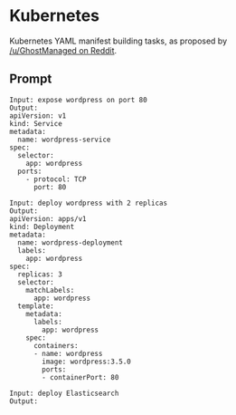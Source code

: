 # Kubernetes

Kubernetes YAML manifest building tasks, as proposed by [/u/GhostManaged on Reddit](https://www.reddit.com/r/MachineLearning/comments/hc4i4l/d_i_will_be_running_experiments_on_openais_gpt3/fvcx2p6/).

## Prompt

```
Input: expose wordpress on port 80
Output:
apiVersion: v1
kind: Service
metadata:
  name: wordpress-service
spec:
  selector:
    app: wordpress
  ports:
    - protocol: TCP
      port: 80

Input: deploy wordpress with 2 replicas
Output:
apiVersion: apps/v1
kind: Deployment
metadata:
  name: wordpress-deployment
  labels:
    app: wordpress
spec:
  replicas: 3
  selector:
    matchLabels:
      app: wordpress
  template:
    metadata:
      labels:
        app: wordpress
    spec:
      containers:
      - name: wordpress
        image: wordpress:3.5.0
        ports:
        - containerPort: 80

Input: deploy Elasticsearch
Output:
```
